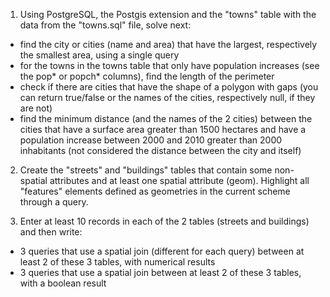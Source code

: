 1. Using PostgreSQL, the Postgis extension and the "towns" table with the data from the "towns.sql" file, solve next:
- find the city or cities (name and area) that have the largest, respectively the smallest area, using a single query
- for the towns in the towns table that only have population increases (see the pop* or popch* columns), find the length of the perimeter
- check if there are cities that have the shape of a polygon with gaps (you can return true/false or the names of the cities, respectively null, if they are not)
- find the minimum distance (and the names of the 2 cities) between the cities that have a surface area greater than 1500 hectares and have a population increase between 2000 and 2010 greater than 2000 inhabitants
(not considered the distance between the city and itself)

2. Create the "streets" and "buildings" tables that contain some non-spatial attributes and at least one spatial attribute (geom).
Highlight all "features" elements defined as geometries in the current scheme through a query.

3. Enter at least 10 records in each of the 2 tables (streets and buildings) and then write:
- 3 queries that use a spatial join (different for each query) between at least 2 of these 3 tables, with numerical results
- 3 queries that use a spatial join between at least 2 of these 3 tables, with a boolean result
